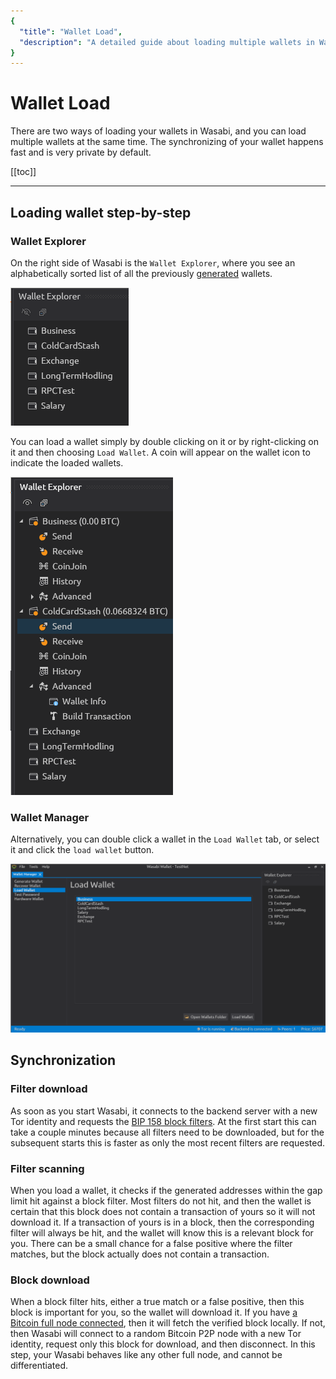```yaml
---
{
  "title": "Wallet Load",
  "description": "A detailed guide about loading multiple wallets in Wasabi. This is the Wasabi documentation, an archive of knowledge about the open-source, non-custodial and privacy-focused Bitcoin wallet for desktop."
}
---
```


# Wallet Load

There are two ways of loading your wallets in Wasabi, and you can load multiple wallets at the same time.
The synchronizing of your wallet happens fast and is very private by default.

[[toc]]

---

## Loading wallet step-by-step

### Wallet Explorer

On the right side of Wasabi is the `Wallet Explorer`, where you see an alphabetically sorted list of all the previously [generated](/using-wasabi/WalletGeneration.md) wallets.

![](/WalletExplorerUnloaded.png)

You can load a wallet simply by double clicking on it or by right-clicking on it and then choosing `Load Wallet`.
A coin will appear on the wallet icon to indicate the loaded wallets.

![](/WalletExplorerLoaded.png)

### Wallet Manager

Alternatively, you can double click a wallet in the `Load Wallet` tab, or select it and click the `load wallet` button.

![](/WalletManagerLoadWallet.png)

## Synchronization

### Filter download

As soon as you start Wasabi, it connects to the backend server with a new Tor identity and requests the [BIP 158 block filters](/using-wasabi/BIPs.md#bip-158-compact-block-filters-for-light-clients).
At the first start this can take a couple minutes because all filters need to be downloaded, but for the subsequent starts this is faster as only the most recent filters are requested.

### Filter scanning

When you load a wallet, it checks if the generated addresses within the gap limit hit against a block filter.
Most filters do not hit, and then the wallet is certain that this block does not contain a transaction of yours so it will not download it.
If a transaction of yours is in a block, then the corresponding filter will always be hit, and the wallet will know this is a relevant block for you.
There can be a small chance for a false positive where the filter matches, but the block actually does not contain a transaction.

### Block download

When a block filter hits, either a true match or a false positive, then this block is important for you, so the wallet will download it.
If you have [a Bitcoin full node connected](/using-wasabi/BitcoinFullNode.md), then it will fetch the verified block locally.
If not, then Wasabi will connect to a random Bitcoin P2P node with a new Tor identity, request only this block for download, and then disconnect.
In this step, your Wasabi behaves like any other full node, and cannot be differentiated.
